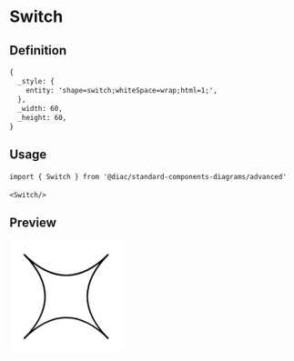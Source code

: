 # Switch

## Definition

```
{
  _style: { 
    entity: 'shape=switch;whiteSpace=wrap;html=1;',
  },
  _width: 60,
  _height: 60,
}
```

## Usage

```
import { Switch } from '@diac/standard-components-diagrams/advanced'

<Switch/>
```

## Preview

<img src="./switch.png" width="200"/>
